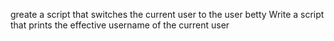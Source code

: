 greate a script that switches the current user to the user betty
Write a script that prints the effective username of the current user
